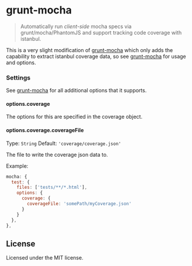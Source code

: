 # grunt-mocha

> Automatically run *client-side* mocha specs via grunt/mocha/PhantomJS and support tracking code coverage with istanbul.

This is a very slight modification of [grunt-mocha](https://github.com/kmiyashiro/grunt-mocha) which only adds the capability to extract istanbul coverage data, so see [grunt-mocha](https://github.com/kmiyashiro/grunt-mocha) for usage and options.

### Settings

See [grunt-mocha](https://github.com/kmiyashiro/grunt-mocha) for all additional options that it supports.

#### options.coverage

The options for this are specified in the coverage object.

#### options.coverage.coverageFile
Type: `String`
Default: `'coverage/coverage.json'`

The file to write the coverage json data to.

Example:
```js
mocha: {
  test: {
    files: ['tests/**/*.html'],
    options: {
      coverage: {
        coverageFile: 'somePath/myCoverage.json'
      }
    }
  },
},
```

## License
Licensed under the MIT license.
